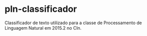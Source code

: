 # pln-classificador
Classificador de texto utilizado para a classe de Processamento de Linguagem Natural em 2015.2 no CIn.
